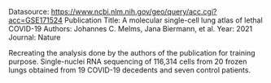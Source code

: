 Datasource: https://www.ncbi.nlm.nih.gov/geo/query/acc.cgi?acc=GSE171524
Publication Title: A molecular single-cell lung atlas of lethal COVID-19
Authors: Johannes C. Melms, Jana Biermann, et al.
Year: 2021
Journal: Nature

Recreating the analysis done by the authors of the publication for training purpose. Single-nuclei RNA sequencing of 116,314 cells from 20 frozen lungs obtained from 19 COVID-19 decedents and seven control patients.